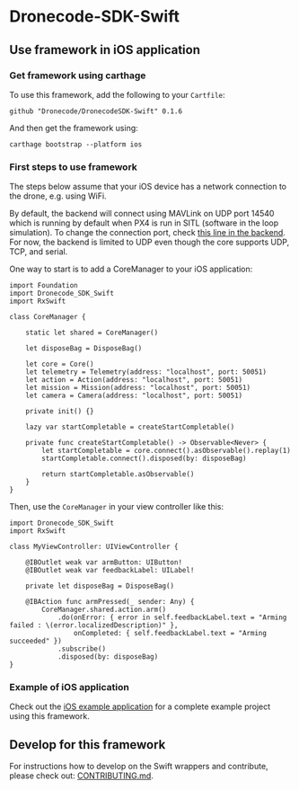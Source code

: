 # Dronecode-SDK-Swift

## Use framework in iOS application

### Get framework using carthage

To use this framework, add the following to your `Cartfile`:

```
github "Dronecode/DronecodeSDK-Swift" 0.1.6
```

And then get the framework using:
```
carthage bootstrap --platform ios
```

### First steps to use framework

The steps below assume that your iOS device has a network connection to the drone, e.g. using WiFi.

By default, the backend will connect using MAVLink on UDP port 14540 which is running by default when PX4 is run in SITL (software in the loop simulation).
To change the connection port, check [this line in the backend](https://github.com/Dronecode/DronecodeSDK/blob/d4fb6ca56f8e4ce01252ed498835c500e477d2d2/backend/src/backend.cpp#L19). For now, the backend is limited to UDP even though the core supports UDP, TCP, and serial.

One way to start is to add a CoreManager to your iOS application:

```
import Foundation
import Dronecode_SDK_Swift
import RxSwift

class CoreManager {

    static let shared = CoreManager()

    let disposeBag = DisposeBag()

    let core = Core()
    let telemetry = Telemetry(address: "localhost", port: 50051)
    let action = Action(address: "localhost", port: 50051)
    let mission = Mission(address: "localhost", port: 50051)
    let camera = Camera(address: "localhost", port: 50051)

    private init() {}

    lazy var startCompletable = createStartCompletable()

    private func createStartCompletable() -> Observable<Never> {
        let startCompletable = core.connect().asObservable().replay(1)
        startCompletable.connect().disposed(by: disposeBag)
        
        return startCompletable.asObservable()
    }
}
```

Then, use the `CoreManager` in your view controller like this:

```
import Dronecode_SDK_Swift
import RxSwift

class MyViewController: UIViewController {

    @IBOutlet weak var armButton: UIButton!
    @IBOutlet weak var feedbackLabel: UILabel!

    private let disposeBag = DisposeBag()

    @IBAction func armPressed(_ sender: Any) {
        CoreManager.shared.action.arm()
            .do(onError: { error in self.feedbackLabel.text = "Arming failed : \(error.localizedDescription)" },
                onCompleted: { self.feedbackLabel.text = "Arming succeeded" })
            .subscribe()
            .disposed(by: disposeBag)
}
```

### Example of iOS application

Check out the [iOS example application](https://github.com/Dronecode/DronecodeSDK-Swift-Example) for a complete example project using this framework.

## Develop for this framework

For instructions how to develop on the Swift wrappers and contribute, please check out:
[CONTRIBUTING.md](https://github.com/Dronecode/DronecodeSDK-Swift/blob/master/CONTRIBUTING.md).

